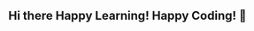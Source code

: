 ## Hi there Happy Learning! Happy Coding! 👋

<!--
**PriyaSenthil20/PriyaSenthil20** is a ✨ _special_ ✨ repository because its `README.md` (this file) appears on your GitHub profile.

- I am an IT graduate with little experience and looking out for job.
- I love coding and testing and good knowledge in Java, SQL and Selenium Testing.
- I am also a mom of 4 year old boy who grows playful every year and keep me occupied. 
-->
